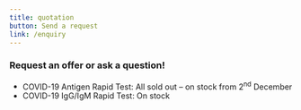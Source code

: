 ```yaml
---
title: quotation
button: Send a request
link: /enquiry
---
```

### Request an offer or ask a question!

* COVID-19 Antigen Rapid Test: All sold out – on stock from 2<sup>nd</sup> December
* COVID-19 IgG/IgM Rapid Test: On stock